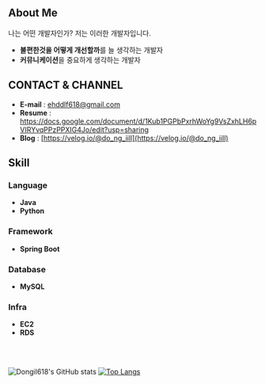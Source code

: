 ## About Me
나는 어떤 개발자인가? 저는 이러한 개발자입니다.

- **불편한것을 어떻게 개선할까**를 늘 생각하는 개발자
- **커뮤니케이션**을 중요하게 생각하는 개발자

## CONTACT & CHANNEL
- **E-mail** : ehddlf618@gmail.com
- **Resume** : https://docs.google.com/document/d/1Kub1PGPbPxrhWoYg9VsZxhLH6pVIRYvqPPzPPXIG4Jo/edit?usp=sharing
- **Blog** : [https://velog.io/@do_ng_iill](https://velog.io/@do_ng_iill)

## Skill
### Language
- **Java**
- **Python**

### Framework
- **Spring Boot**

### Database
- **MySQL**

### Infra
- **EC2**
- **RDS**

<br><br>

![Dongil618's GitHub stats](https://github-readme-stats.vercel.app/api?username=dongil618&show_icons=true)
[![Top Langs](https://github-readme-stats.vercel.app/api/top-langs/?username=dongil618&layout=compact&theme=palenight&langs_count=8)](https://github.com/anuraghazra/github-readme-stats)


<!--
**dongil618/dongil618** is a ✨ _special_ ✨ repository because its `README.md` (this file) appears on your GitHub profile.

Here are some ideas to get you started:

- 🔭 I’m currently working on ...
- 🌱 I’m currently learning ...
- 👯 I’m looking to collaborate on ...
- 🤔 I’m looking for help with ...
- 💬 Ask me about ...
- 📫 How to reach me: ...!

- 😄 Pronouns: ...
- ⚡ Fun fact: ...
-->
